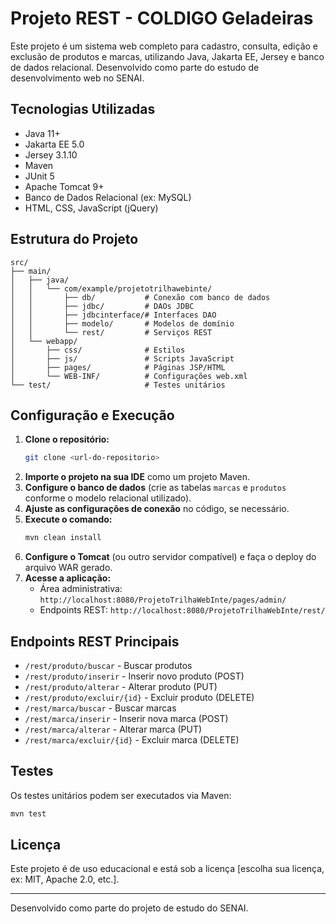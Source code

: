 # Projeto REST - COLDIGO Geladeiras

Este projeto é um sistema web completo para cadastro, consulta, edição e exclusão de produtos e marcas, utilizando Java, Jakarta EE, Jersey e banco de dados relacional. Desenvolvido como parte do estudo de desenvolvimento web no SENAI.

## Tecnologias Utilizadas

- Java 11+
- Jakarta EE 5.0
- Jersey 3.1.10
- Maven
- JUnit 5
- Apache Tomcat 9+
- Banco de Dados Relacional (ex: MySQL)
- HTML, CSS, JavaScript (jQuery)

## Estrutura do Projeto

```
src/
├── main/
│   ├── java/
│   │   └── com/example/projetotrilhawebinte/
│   │       ├── db/           # Conexão com banco de dados
│   │       ├── jdbc/         # DAOs JDBC
│   │       ├── jdbcinterface/# Interfaces DAO
│   │       ├── modelo/       # Modelos de domínio
│   │       └── rest/         # Serviços REST
│   └── webapp/
│       ├── css/              # Estilos
│       ├── js/               # Scripts JavaScript
│       ├── pages/            # Páginas JSP/HTML
│       └── WEB-INF/          # Configurações web.xml
└── test/                     # Testes unitários
```

## Configuração e Execução

1. **Clone o repositório:**
   ```bash
   git clone <url-do-repositorio>
   ```
2. **Importe o projeto na sua IDE** como um projeto Maven.
3. **Configure o banco de dados** (crie as tabelas `marcas` e `produtos` conforme o modelo relacional utilizado).
4. **Ajuste as configurações de conexão** no código, se necessário.
5. **Execute o comando:**
   ```bash
   mvn clean install
   ```
6. **Configure o Tomcat** (ou outro servidor compatível) e faça o deploy do arquivo WAR gerado.
7. **Acesse a aplicação:**
   - Área administrativa: `http://localhost:8080/ProjetoTrilhaWebInte/pages/admin/`
   - Endpoints REST: `http://localhost:8080/ProjetoTrilhaWebInte/rest/`

## Endpoints REST Principais

- `/rest/produto/buscar`         - Buscar produtos
- `/rest/produto/inserir`        - Inserir novo produto (POST)
- `/rest/produto/alterar`        - Alterar produto (PUT)
- `/rest/produto/excluir/{id}`   - Excluir produto (DELETE)
- `/rest/marca/buscar`           - Buscar marcas
- `/rest/marca/inserir`          - Inserir nova marca (POST)
- `/rest/marca/alterar`          - Alterar marca (PUT)
- `/rest/marca/excluir/{id}`     - Excluir marca (DELETE)

## Testes

Os testes unitários podem ser executados via Maven:
```bash
mvn test
```

## Licença

Este projeto é de uso educacional e está sob a licença [escolha sua licença, ex: MIT, Apache 2.0, etc.].

---
Desenvolvido como parte do projeto de estudo do SENAI.
